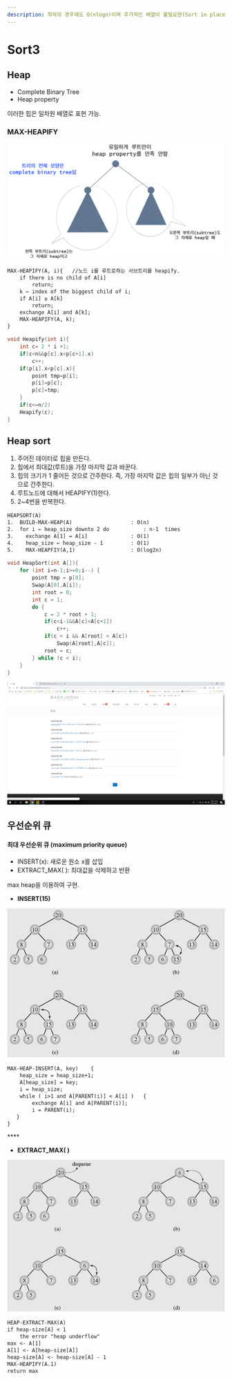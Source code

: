 ```yaml
---
description: 최악의 경우에도 O(nlogn)이며 추가적인 배열이 불필요한(Sort in place) 정렬
---
```


# Sort3

## Heap

* Complete Binary Tree
* Heap property

이러한 힙은 일차원 배열로 표현 가능.

### MAX-HEAPIFY

![](.gitbook/assets/image%20%283%29.png)

```text
MAX-HEAPIFY(A, i){   //노드 i를 루트로하는 서브트리를 heapify.
    if there is no child of A[i]
        return;
    k ← index of the biggest child of i;
    if A[i] ≥ A[k]
        return;
    exchange A[i] and A[k]; 
    MAX-HEAPIFY(A, k);
}
```

```cpp
void Heapify(int i){
    int c= 2 * i +1;
    if(c<n&&p[c].x<p[c+1].x)
        c++;
    if(p[i].x<p[c].x){
        point tmp=p[i];
        p[i]=p[c];
        p[c]=tmp;
    }
    if(c<=n/2)
    Heapify(c);
}
```

## Heap sort

1. 주어진 데이터로 힙을 만든다. 
2. 힙에서 최대값\(루트\)을 가장 마지막 값과 바꾼다. 
3. 힙의 크기가 1 줄어든 것으로 간주한다. 즉, 가장 마지막 값은 힙의 일부가 아닌 것 으로 간주한다. 
4. 루트노드에 대해서 HEAPIFY\(1\)한다.
5.  2~4번을 반복한다.

```text
HEAPSORT(A)
1.  BUILD-MAX-HEAP(A)					: O(n)
2.  for i ← heap_size downto 2 do			: n-1  times
3.	  exchange A[1] ↔ A[i]				: O(1)
4.	  heap_size ← heap_size - 1			: O(1)
5.	  MAX-HEAPFIY(A,1)					: O(log2n)
```

```cpp
void HeapSort(int A[]){
    for (int i=n-1;i>=0;i--) { 
		point tmp = p[0];
		Swap(A[0],A[i]);
		int root = 0;
		int c = 1;
		do {
			c = 2 * root + 1;
			if(c<i-1&&A[c]<A[c+1]) 
				c++;
			if(c < i && A[root] < A[c])
				Swap(A[root],A[c]);
			root = c;
		} while (c < i);
	}
}
```



![](.gitbook/assets/image.png)

## 우선순위 큐

#### 최대 우선순위 큐 \(maximum priority queue\)

* INSERT\(x\): 새로운 원소 x를 삽입
* EXTRACT\_MAX\( \): 최대값을 삭제하고 반환

max heap을 이용하여 구현.

* **INSERT\(15\)**

![](.gitbook/assets/image%20%2815%29.png)

```text
MAX-HEAP-INSERT(A, key)    {
  	heap_size = heap_size+1;
    A[heap_size] = key;
    i = heap_size;
	while ( i>1 and A[PARENT(i)] < A[i] )   {
      	exchange A[i] and A[PARENT(i)];
      	i = PARENT(i);
   }
}
```

\*\*\*\*

* **EXTRACT\_MAX\( \)**

![](.gitbook/assets/image%20%286%29.png)

```text
HEAP-EXTRACT-MAX(A)
if heap-size[A] < 1
    the error "heap underflow"
max <- A[1]
A[1] <- A[heap-size[A]]
heap-size[A] <- heap-size[A] - 1
MAX-HEAPIFY(A.1)
return max
```

